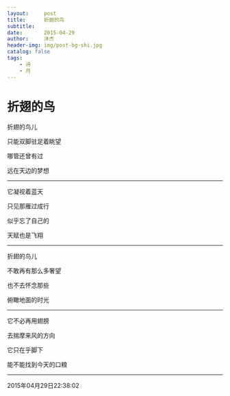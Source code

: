 ```yaml
---
layout:     post
title:      折翅的鸟
subtitle:
date:       2015-04-29
author:     沐杰
header-img: img/post-bg-shi.jpg
catalog: false
tags:
    - 诗
    - 月
---
```

# 折翅的鸟

折翅的鸟儿

只能双脚驻足着眺望

哪管还曾有过

远在天边的梦想
***

它凝视着蓝天

只见那雁过成行

似乎忘了自己的

天赋也是飞翔
***

折翅的鸟儿

不敢再有那么多奢望

也不去怀念那些

俯瞰地面的时光
***

它不必再用翅膀

去揣摩来风的方向

它只在乎脚下

能不能找到今天的口粮

***

2015年04月29日22:38:02
